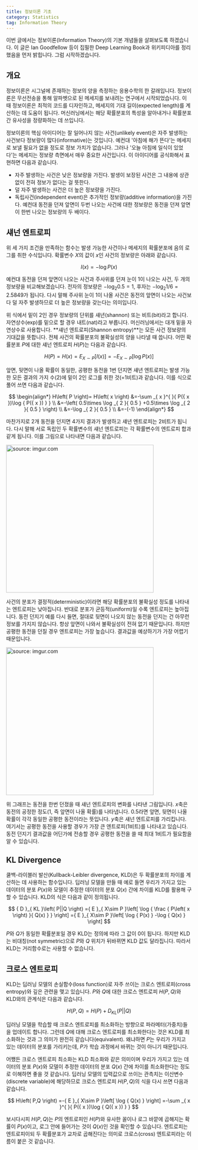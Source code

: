 ```yaml
---
title: 정보이론 기초
category: Statistics
tag: Information Theory
---
```


이번 글에서는 정보이론(Information Theory)의 기본 개념들을 살펴보도록 하겠습니다. 이 글은 Ian Goodfellow 등이 집필한 Deep Learning Book과 위키피디아를 정리했음을 먼저 밝힙니다. 그럼 시작하겠습니다.



## 개요

정보이론은 시그널에 존재하는 정보의 양을 측정하는 응용수학의 한 갈래입니다. 정보이론은 무선전송을 통해 알파벳으로 된 메세지를 보내려는 연구에서 시작되었습니다. 이 때 정보이론은 최적의 코드를 디자인하고, 메세지의 기대 길이(expected length)를 계산하는 데 도움이 됩니다. 머신러닝에서는 해당 확률분포의 특성을 알아내거나 확률분포 간 유사성을 정량화하는 데 쓰입니다.

정보이론의 핵심 아이디어는 잘 일어나지 않는 사건(unlikely event)은 자주 발생하는 사건보다 정보량이 많다(informative)는 것입니다. 예컨대 '아침에 해가 뜬다'는 메세지로 보낼 필요가 없을 정도로 정보 가치가 없습니다. 그러나 '오늘 아침에 일식이 있었다'는 메세지는 정보량 측면에서 매우 중요한 사건입니다. 이 아이디어를 공식화해서 표현하면 다음과 같습니다.

- 자주 발생하는 사건은 낮은 정보량을 가진다. 발생이 보장된 사건은 그 내용에 상관없이 전혀 정보가 없다는 걸 뜻한다.
- 덜 자주 발생하는 사건은 더 높은 정보량을 가진다.
- 독립사건(independent event)은 추가적인 정보량(additive information)을 가진다. 예컨대 동전을 던져 앞면이 두번 나오는 사건에 대한 정보량은 동전을 던져 앞면이 한번 나오는 정보량의 두 배이다.





## 섀넌 엔트로피

위 세 가지 조건을 만족하는 함수는 발생 가능한 사건이나 메세지의 확률분포에 음의 로그를 취한 수식입니다. 확률변수 $X$의 값이 $x$인 사건의 정보량은 아래와 같습니다.


$$
I\left( x \right) =-\log { P(x) }
$$


예컨대 동전을 던져 앞면이 나오는 사건과 주사위를 던져 눈이 1이 나오는 사건, 두 개의 정보량을 비교해보겠습니다. 전자의 정보량은 $-\log_{2}{0.5}=1$, 후자는 $-\log_{2}{1/6}=2.5849$가 됩니다. 다시 말해 주사위 눈이 1이 나올 사건은 동전의 앞면이 나오는 사건보다 덜 자주 발생하므로 더 높은 정보량을 갖는다는 의미입니다. 

위 식에서 밑이 2인 경우 정보량의 단위를 섀년(shannon) 또는 비트(bit)라고 합니다. 자연상수(exp)를 밑으로 할 경우 내트(nat)라고 부릅니다. 머신러닝에서는 대개 밑을 자연상수로 사용합니다. **섀넌 엔트로피(Shannon entropy)**는 모든 사건 정보량의 기대값을 뜻합니다. 전체 사건의 확률분포의 불확실성의 양을 나타낼 때 씁니다. 어떤 확률분포 $P$에 대한 섀넌 엔트로피 $H(P)$는 다음과 같습니다.


$$
H\left( P \right) =H\left( x\right) ={ E }_{ X\sim P }\left[ I\left( x \right)  \right] =-{ E }_{ X\sim P }\left[ \log { P(x) }  \right]
$$


앞면, 뒷면이 나올 확률이 동일한, 공평한 동전을 1번 던지면 섀년 엔트로피는 발생 가능한 모든 결과의 가지 수(2)에 밑이 2인 로그를 취한 것(=1비트)과 같습니다. 이를 식으로 풀어 쓰면 다음과 같습니다. 


$$
\begin{align*}
H\left( P \right)= H\left( x \right) &=-\sum _{ x }^{  }{ P({ x })\log { P({ x }) }  } \\ &=-\left( 0.5\times \log _{ 2 }{ 0.5 } +0.5\times \log _{ 2 }{ 0.5 }  \right) \\ &=-\log _{ 2 }{ 0.5 } \\ &=-(-1)
\end{align*}
$$




마찬가지로 2개 동전을 던지면 4가지 결과가 발생하고 섀년 엔트로피는 2비트가 됩니다. 다시 말해 서로 독립인 두 확률변수의 섀넌 엔트로피는 각 확률변수의 엔트로피 합과 같게 됩니다. 이를 그림으로 나타내면 다음과 같습니다.



<a href="https://imgur.com/PMVu70y"><img src="https://i.imgur.com/PMVu70y.jpg" width="400px" title="source: imgur.com" /></a>



사건의 분포가 결정적(deterministic)이라면 해당 확률분포의 불확실성 정도를 나타내는 엔트로피는 낮아집니다. 반대로 분포가 균등적(uniform)일 수록 엔트로피는 높아집니다. 동전 던지기 예를 다시 들면, 절대로 뒷면이 나오지 않는 동전을 던지는 건 아무런 정보를 가지지 않습니다. 항상 앞면이 나와서 불확실성이 전혀 없기 때문입니다. 하지만 공평한 동전을 던질 경우 엔트로피는 가장 높습니다. 결과값을 예상하기가 가장 어렵기 때문입니다. 



<a href="https://imgur.com/Pynf9sG"><img src="https://i.imgur.com/Pynf9sG.png" width="400px" title="source: imgur.com" /></a>



위 그래프는 동전을 한번 던졌을 때 섀넌 엔트로피의 변화를 나타낸 그림입니다. $x$축은 동전의 공정한 정도(1, 즉 앞면이 나올 확률)를 나타냅니다. 0.5라면 앞면, 뒷면이 나올 확률이 각각 동일한 공평한 동전이라는 뜻입니다. $y$축은 섀넌 엔트로피를 가리킵니다. 여기서는 공평한 동전을 사용할 경우가 가장 큰 엔트로피(1비트)를 나타내고 있습니다. 동전 던지기 결과값을 어딘가에 전송할 경우 공평한 동전을 쓸 때 최대 1비트가 필요함을 알 수 있습니다.





## KL Divergence

쿨백-라이블러 발산(Kullback-Leibler divergence, KLD)은 두 확률분포의 차이를 계산하는 데 사용하는 함수입니다. 딥러닝 모델을 만들 때 예로 들면 우리가 가지고 있는 데이터의 분포 $P(x)$와 모델이 추정한 데이터의 분포 $Q(x)$ 간에 차이를 KLD를 활용해 구할 수 있습니다. KLD의 식은 다음과 같이 정의됩니다.


$$
{ D }_{ KL }\left( P||Q \right) ={ E }_{ X\sim P }\left[ \log { \frac { P\left( x \right)  }{ Q(x) }  }  \right] ={ E }_{ X\sim P }\left[ \log { P(x) } -\log { Q(x) }  \right] 
$$


$P$와 $Q$가 동일한 확률분포일 경우 KLD는 정의에 따라 그 값이 0이 됩니다. 하지만 KLD는 비대칭(not symmetric)으로 $P$와 $Q$ 위치가 뒤바뀌면 KLD 값도 달라집니다. 따라서 KLD는 거리함수로는 사용할 수 없습니다.





## 크로스 엔트로피

KLD는 딥러닝 모델의 손실함수(loss function)로 자주 쓰이는 크로스 엔트로피(cross entropy)와 깊은 관련을 맺고 있습니다. $P$와 $Q$에 대한 크로스 엔트로피 $H(P,Q)$와 KLD와의 관계식은 다음과 같습니다.


$$
H\left( P,Q \right) =H\left( P \right) +{ D }_{ KL }\left( P||Q \right) 
$$


딥러닝 모델을 학습할 때 크로스 엔트로피를 최소화하는 방향으로 파라메터(가중치)들을 업데이트 합니다. 그런데 $Q$에 대해 크로스 엔트로피를 최소화한다는 것은 KLD를 최소화하는 것과 그 의미가 완전히 같습니다(equivalent). 왜냐하면 $P$는 우리가 가지고 있는 데이터의 분포를 가리키는데, $P$가 학습 과정에서 바뀌는 것이 아니기 때문입니다. 

어쨌든 크로스 엔트로피 최소화는 KLD 최소화와 같은 의미이며 우리가 가지고 있는 데이터의 분포 $P(x)$와 모델이 추정한 데이터의 분포 $Q(x)$ 간에 차이를 최소화한다는 정도로 이해하면 좋을 것 같습니다. 딥러닝 모델의 입력값으로 쓰이는 관측치는 이산변수(discrete variable)에 해당하므로 크로스 엔트로피 $H(P,Q)$의 식을 다시 쓰면 다음과 같습니다.



$$
H\left( P,Q \right) =-{ E }_{ X\sim P }\left[ \log { Q(x) }  \right] =-\sum _{ x }^{  }{ P({ x })\log { Q({ x }) }  }
$$



보시다시피 $H(P,Q)$는 $P$의 엔트로피인 $H(P)$와 유사한 꼴이나 로그 바깥에 곱해지는 확률이 $P(x)$이고, 로그 안에 들어가는 것이 $Q(x)$인 것을 확인할 수 있습니다. 엔트로피는 엔트로피이되 두 확률분포가 교차로 곱해진다는 의미로 크로스(cross) 엔트로피라는 이름이 붙은 것 같습니다.